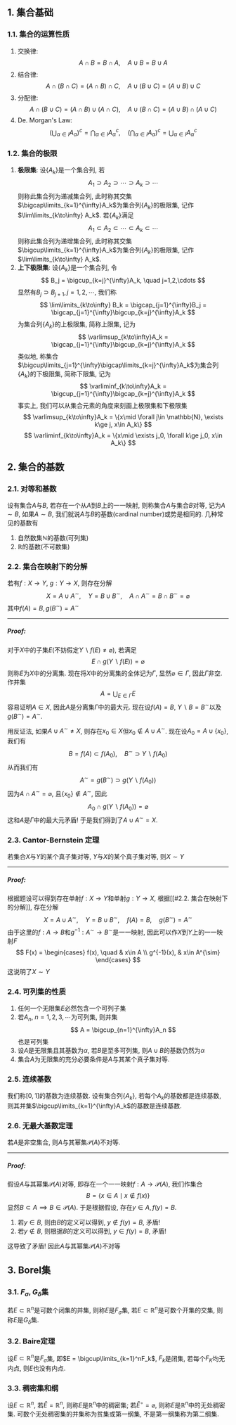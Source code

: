 ## 1. 集合基础
### 1.1. 集合的运算性质
1. 交换律: 
   $$
   A \cap B=B \cap A,\quad  A \cup B=B \cup A
   $$
2. 结合律: 
   $$
   A \cap (B \cap C)=(A \cap B) \cap C,\quad A \cup (B \cup C)=(A \cup B) \cup C
   $$
3. 分配律: 
   $$
   A \cap (B \cup C)=(A \cap B) \cup (A \cap C),\quad A \cup (B \cap C)=(A \cup B) \cap (A \cup C)
   $$
4. De. Morgan's Law: 
   $$
   \left(\bigcup_{\alpha\in I} A_{\alpha}\right)^c=\bigcap_{\alpha\in I}A^c_{\alpha},\quad  \left(\bigcap_{\alpha\in I} A_{\alpha}\right)^c=\bigcup_{\alpha\in I}A^c_{\alpha}
   $$

### 1.2. 集合的极限
1. **极限集**: 设$\{A_k\}$是一个集合列, 若
   $$
   A_1\supset A_2\supset \cdots\supset A_k\supset \cdots
   $$
   则称此集合列为递减集合列, 此时称其交集$\bigcap\limits_{k=1}^{\infty}A_k$为集合列$\{A_k\}$的极限集, 记作$\lim\limits_{k\to\infty} A_k$. 若$\{A_k\}$满足
   $$
   A_1\subset A_2\subset \cdots\subset A_k\subset \cdots
   $$
   则称此集合列为递增集合列, 此时称其交集$\bigcup\limits_{k=1}^{\infty}A_k$为集合列$\{A_k\}$的极限集, 记作$\lim\limits_{k\to\infty} A_k$. 
2. **上下极限集**: 设$\{A_k\}$是一个集合列, 令
   $$
   B_j = \bigcup_{k=j}^{\infty}A_k, \quad j=1,2,\cdots
   $$
   显然有$B_j\supset B_{j+1}, j=1,2,\cdots$, 我们称
   $$
   \lim\limits_{k\to\infty} B_k = \bigcap_{j=1}^{\infty}B_j = \bigcap_{j=1}^{\infty}\bigcup_{k=j}^{\infty}A_k 
   $$
   为集合列$\{A_k\}$的上极限集, 简称上限集, 记为
   $$
   \varlimsup_{k\to\infty}A_k = \bigcap_{j=1}^{\infty}\bigcup_{k=j}^{\infty}A_k 
   $$
   类似地, 称集合$\bigcup\limits_{j=1}^{\infty}\bigcap\limits_{k=j}^{\infty}A_k$为集合列$\{A_k\}$的下极限集, 简称下限集, 记为
   $$
   \varliminf_{k\to\infty}A_k = \bigcup_{j=1}^{\infty}\bigcap_{k=j}^{\infty}A_k 
   $$
   事实上, 我们可以从集合元素的角度来刻画上极限集和下极限集
   $$
   \varlimsup_{k\to\infty}A_k = \{x\mid \forall j\in \mathbb{N}, \exists k\ge j, x\in A_k\}
   $$
   $$
   \varliminf_{k\to\infty}A_k = \{x\mid \exists j_0, \forall k\ge j_0, x\in A_k\}
   $$


## 2. 集合的基数
### 2.1. 对等和基数
设有集合$A$与$B$, 若存在一个从$A$到$B$上的一一映射, 则称集合$A$与集合$B$对等, 记为$A\sim B$, 如果$A\sim B$, 我们就说$A$与$B$的基数(cardinal number)或势是相同的. 几种常见的基数有
1. 自然数集$\mathbb{N}$的基数(可列集)
2. $\mathbb{R}$的基数(不可数集)

### 2.2. 集合在映射下的分解
若有$f: X\to Y$, $g:Y\to X$, 则存在分解
$$
X= A\cup A^{\sim}, \quad Y = B\cup B^{\sim}, \quad A\cap A^{\sim} = B\cap B^{\sim} = \varnothing
$$
其中$f(A) = B, g(B^{\sim}) = A^{\sim}$
___
##### Proof: 
对于$X$中的子集$E$(不妨假定$Y\backslash f(E)\neq \varnothing$), 若满足
$$
E\cap g(Y\backslash f(E)) = \varnothing
$$
则称$E$为$X$中的分离集. 现在将$X$中的分离集的全体记为$\Gamma$, 显然$\varnothing\in \Gamma$, 因此$\Gamma$非空. 作并集
$$
A = \bigcup_{E\in \Gamma} E
$$
容易证明$A\in X$, 因此$A$是分离集$\Gamma$中的最大元. 现在设$f(A) = B$, $Y\backslash B = B^{\sim}$以及$g(B^{\sim}) = A^{\sim}$. 

用反证法, 如果$A\cup A^{\sim}\neq X$, 则存在$x_0\in X$但$x_0\notin A\cup A^{\sim}$. 现在设$A_0 = A\cup\{x_0\}$, 我们有
$$
B = f(A)\subset f(A_0), \quad B^{\sim} \supset Y\backslash f(A_0)
$$
从而我们有
$$
A^{\sim} = g(B^{\sim})\supset g(Y\backslash f(A_0)) 
$$
因为$A\cap A^{\sim} = \varnothing$, 且$\{x_0\}\notin A^{\sim}$, 因此
$$
A_0\cap g(Y\backslash f(A_0)) = \varnothing
$$
这和$A$是$\Gamma$中的最大元矛盾! 于是我们得到了$A\cup A^{\sim} = X$. 
### 2.3. Cantor-Bernstein 定理
若集合$X$与$Y$的某个真子集对等, $Y$与$X$的某个真子集对等, 则$X\sim Y$
___
##### Proof: 
根据题设可以得到存在单射$f:X\to Y$和单射$g: Y\to X$, 根据[[#2.2. 集合在映射下的分解]], 存在分解
$$
X = A\cup A^{\sim},\quad  Y = B\cup B^{\sim}, \quad f(A) = B, \quad g(B^{\sim}) = A^{\sim}
$$
由于这里的$f: A\to B$和$g^{-1}: A^{\sim}\to B^{\sim}$是一一映射, 因此可以作$X$到$Y$上的一一映射$F$
$$
F(x) = \begin{cases} f(x), \quad & x\in A \\ g^{-1}(x), & x\in A^{\sim}  \end{cases}
$$
这说明了$X\sim Y$

### 2.4. 可列集的性质
1. 任何一个无限集$E$必然包含一个可列子集
2. 若$A_n,\ n=1,2,3,\cdots$为可列集, 则并集
   $$
   A = \bigcup_{n=1}^{\infty}A_n
   $$
   也是可列集
3. 设$A$是无限集且其基数为$\alpha$, 若$B$是至多可列集, 则$A\cup B$的基数仍然为$\alpha$
4. 集合$A$为无限集的充分必要条件是$A$与其某个真子集对等. 

### 2.5. 连续基数
我们称$[0,1]$的基数为连续基数. 设有集合列$\{A_k\}$, 若每个$A_k$的基数都是连续基数, 则其并集$\bigcup\limits_{k=1}^{\infty}A_k$的基数是连续基数. 

### 2.6. 无最大基数定理
若$A$是非空集合, 则$A$与其幂集$\mathscr{P}(A)$不对等. 
___
##### Proof: 
假设$A$与其幂集$\mathscr{P}(A)$对等, 即存在一个一一映射$f: A\to\mathscr{P}(A)$, 我们作集合
$$
B = \{x\in A\mid x\notin f(x)\}
$$
显然$B\subset A\implies B\in \mathscr{P}(A)$. 于是根据假设, 存在$y\in A, f(y)=B$. 
1. 若$y\in B$, 则由$B$的定义可以得到, $y\notin f(y) = B$, 矛盾!
2. 若$y\notin B$, 则根据$B$的定义可以得到, $y\in f(y) = B$, 矛盾!
   
这导致了矛盾! 因此$A$与其幂集$\mathscr{P}(A)$不对等

## 3. Borel集
### 3.1. $F_{\sigma}, G_{\delta}$集
若$E\subset \mathbb{R}^n$是可数个闭集的并集, 则称$E$是$F_{\sigma}$集, 若$E\subset \mathbb{R}^n$是可数个开集的交集, 则称$E$是$G_{\delta}$集.

### 3.2. Baire定理
设$E\subset \mathbb{R}^n$是$F_{\sigma}$集, 即$E = \bigcup\limits_{k=1}^nF_k$, $F_k$是闭集, 若每个$F_K$均无内点, 则$E$也没有内点. 

### 3.3. 稠密集和纲
设$E\subset \mathbb{R}^n$, 若$\bar{E}=\mathbb{R}^n$, 则称$E$是$\mathbb{R}^n$中的稠密集; 若$\bar{E}^{\circ}=\varnothing$, 则称$E$是$\mathbb{R}^n$中的无处稠密集. 可数个无处稠密集的并集称为贫集或第一纲集, 不是第一纲集称为第二纲集.
